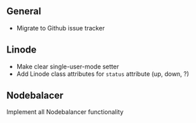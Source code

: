 General
-----

* Migrate to Github issue tracker

Linode
-----

* Make clear single-user-mode setter
* Add Linode class attributes for `status` attribute (up, down, ?)

Nodebalacer
-----

Implement all Nodebalancer functionality
